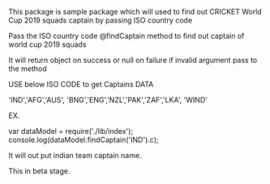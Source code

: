 This package is sample package which will used to find out CRICKET World Cup 2019 squads captain by passing ISO country code

Pass the ISO country code @findCaptain method to find out captain of world cup 2019 squads

It will return object on success or null on failure if invalid argument pass to the method 

USE below ISO CODE to get Captains DATA

'IND','AFG','AUS', 'BNG','ENG','NZL','PAK','ZAF','LKA', 'WIND'

EX.

var  dataModel = require('./lib/index');
console.log(dataModel.findCaptain('IND').c);

It will out put indian team captain name.

This in beta stage.